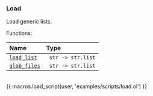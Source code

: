 ### Load

Load generic lists.


Functions:

| Name | Type |
| :--- | :--- |
| <a href="javascript:;" onclick="help_and_scripts('load_list')">`load_list`</a> | ` str -> str.list` |
| <a href="javascript:;" onclick="help_and_scripts('glob_files')">`glob_files`</a> | ` str -> str.list` |

<br/>
{{ macros.load_script(user, 'examples/scripts/load.ol') }}
